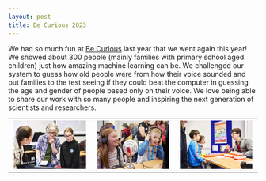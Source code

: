 ```yaml
---
layout: post
title: Be Curious 2023
---
```


We had so much fun at [Be Curious](https://www.leeds.ac.uk/becurious) last year that we went again this year! We showed about 300 people (mainly families with primary school aged children) just how amazing machine learning can be. We challenged our system to guess how old people were from how their voice sounded and put families to the test seeing if they could beat the computer in guessing the age and gender of people based only on their voice. We love being able to share our work with so many people and inspiring the next generation of scientists and researchers.

<table>
  <tr>
    <th><img src="/images/BeCurious2023-2.jpg" style="max-width: 95%;" /></th>
    <th><img src="/images/BeCurious2023-1.jpg" style="max-width: 95%;" /></th>
    <th><img src="/images/BeCurious2023-3.jpg" style="max-width: 95%;" /></th>
  </tr>
</table>
